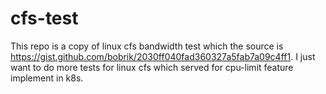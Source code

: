 # cfs-test

This repo is a copy of linux cfs bandwidth test which the source is https://gist.github.com/bobrik/2030ff040fad360327a5fab7a09c4ff1.
I just want to do more tests for linux cfs which served for cpu-limit feature implement in k8s.
